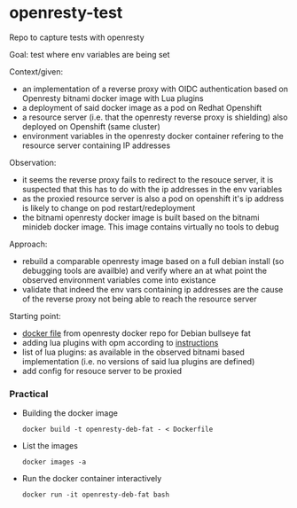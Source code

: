 # openresty-test
Repo to capture tests with openresty

Goal: test where env variables are being set

Context/given:
- an implementation of a reverse proxy with OIDC authentication based on Openresty bitnami docker image with Lua plugins
- a deployment of said docker image as a pod on Redhat Openshift
- a resource server (i.e. that the openresty reverse proxy is shielding) also deployed on Openshift (same cluster)
- environment variables in the openresty docker container refering to the resource server containing IP addresses 

Observation:
- it seems the reverse proxy fails to redirect to the resouce server, it is suspected that this has to do with the ip addresses in the env variables
- as the proxied resource server is also a pod on openshift it's ip address is likely to change on pod restart/redeployment
- the bitnami openresty docker image is built based on the bitnami minideb docker image. This image contains virtually no tools to debug

Approach:
- rebuild a comparable openresty image based on a full debian install (so debugging tools are availble) and verify where an at what point the observed environment variables come into existance
- validate that indeed the env vars containing ip addresses are the cause of the reverse proxy not being able to reach the resource server

Starting point:
- [docker file](https://github.com/openresty/docker-openresty/blob/master/bullseye/Dockerfile.fat) from openresty docker repo for Debian bullseye fat
- adding lua plugins with opm according to [instructions](https://github.com/openresty/docker-openresty#opm)
- list of lua plugins: as available in the observed bitnami based implementation (i.e. no versions of said lua plugins are defined)
- add config for resouce server to be proxied

### Practical

- Building the docker image

    ```docker build -t openresty-deb-fat - < Dockerfile```

- List the images

    ```docker images -a```

- Run the docker container interactively

    ```docker run -it openresty-deb-fat bash```
